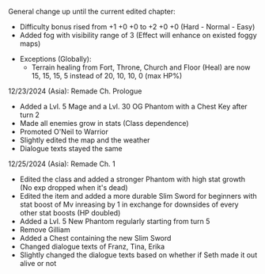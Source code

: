 General change up until the current edited chapter:
  * Difficulty bonus rised from +1 +0 +0 to +2 +0 +0 (Hard - Normal - Easy)
  * Added fog with visibility range of 3 (Effect will enhance on existed foggy maps)
  - Exceptions (Globally):
    * Terrain healing from Fort, Throne, Church and Floor (Heal) are now 15, 15, 15, 5 instead of 20, 10, 10, 0 (max HP%)

12/23/2024 (Asia): Remade Ch. Prologue
  * Added a Lvl. 5 Mage and a Lvl. 30 OG Phantom with a Chest Key after turn 2
  * Made all enemies grow in stats (Class dependence)
  * Promoted O'Neil to Warrior 
  * Slightly edited the map and the weather
  * Dialogue texts stayed the same
    
12/25/2024 (Asia): Remade Ch. 1
  * Edited the class and added a stronger Phantom with high stat growth (No exp dropped when it's dead)
  * Edited the item and added a more durable Slim Sword for beginners with stat boost of Mv inreasing by 1 in exchange for downsides of every other stat boosts (HP doubled)
  * Added a Lvl. 5 New Phantom regularly starting from turn 5
  * Remove Gilliam
  * Added a Chest containing the new Slim Sword
  * Changed dialogue texts of Franz, Tina, Erika
  * Slightly changed the dialogue texts based on whether if Seth made it out alive or not
